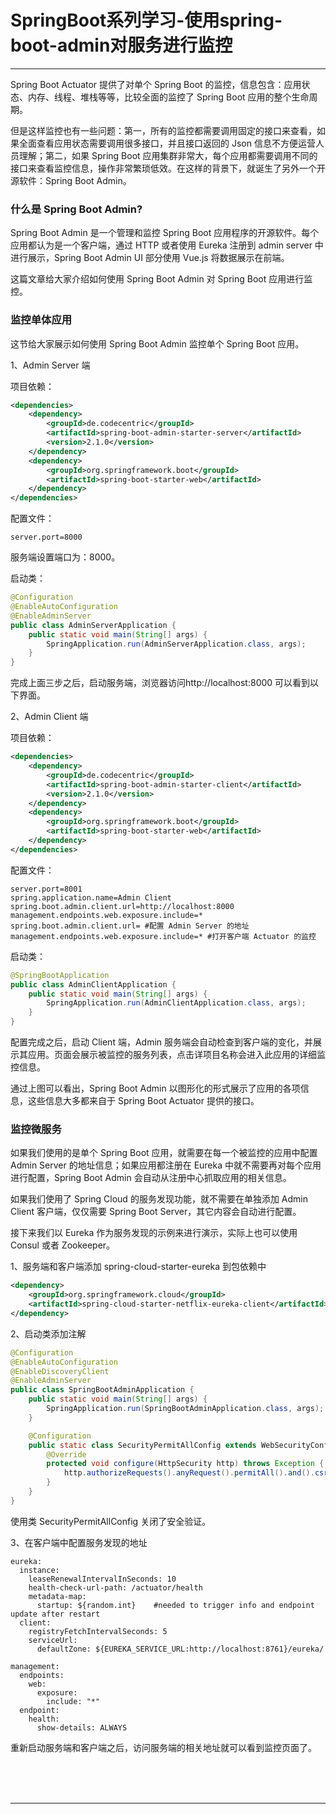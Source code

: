 # SpringBoot系列学习-使用spring-boot-admin对服务进行监控

---

Spring Boot Actuator 提供了对单个 Spring Boot 的监控，信息包含：应用状态、内存、线程、堆栈等等，比较全面的监控了 Spring Boot 应用的整个生命周期。

但是这样监控也有一些问题：第一，所有的监控都需要调用固定的接口来查看，如果全面查看应用状态需要调用很多接口，并且接口返回的 Json 信息不方便运营人员理解；第二，如果 Spring Boot 应用集群非常大，每个应用都需要调用不同的接口来查看监控信息，操作非常繁琐低效。在这样的背景下，就诞生了另外一个开源软件：Spring Boot Admin。

### 什么是 Spring Boot Admin?

Spring Boot Admin 是一个管理和监控 Spring Boot 应用程序的开源软件。每个应用都认为是一个客户端，通过 HTTP 或者使用 Eureka 注册到 admin server 中进行展示，Spring Boot Admin UI 部分使用 Vue.js 将数据展示在前端。

这篇文章给大家介绍如何使用 Spring Boot Admin 对 Spring Boot 应用进行监控。

### 监控单体应用

这节给大家展示如何使用 Spring Boot Admin 监控单个 Spring Boot 应用。

1、Admin Server 端

项目依赖：

~~~xml
<dependencies>
	<dependency>
		<groupId>de.codecentric</groupId>
		<artifactId>spring-boot-admin-starter-server</artifactId>
		<version>2.1.0</version>
	</dependency>
	<dependency>
		<groupId>org.springframework.boot</groupId>
		<artifactId>spring-boot-starter-web</artifactId>
	</dependency>
</dependencies>
~~~

配置文件：

~~~plaintext
server.port=8000
~~~

服务端设置端口为：8000。

启动类：

~~~java
@Configuration
@EnableAutoConfiguration
@EnableAdminServer
public class AdminServerApplication {
	public static void main(String[] args) {
		SpringApplication.run(AdminServerApplication.class, args);
	}
}
~~~

完成上面三步之后，启动服务端，浏览器访问http://localhost:8000 可以看到以下界面。

2、Admin Client 端

项目依赖：

~~~xml
<dependencies>
	<dependency>
		<groupId>de.codecentric</groupId>
		<artifactId>spring-boot-admin-starter-client</artifactId>
		<version>2.1.0</version>
	</dependency>
	<dependency>
		<groupId>org.springframework.boot</groupId>
		<artifactId>spring-boot-starter-web</artifactId>
	</dependency>
</dependencies>
~~~

配置文件：

~~~plaintext
server.port=8001
spring.application.name=Admin Client
spring.boot.admin.client.url=http://localhost:8000  
management.endpoints.web.exposure.include=*
spring.boot.admin.client.url= #配置 Admin Server 的地址
management.endpoints.web.exposure.include=* #打开客户端 Actuator 的监控
~~~

启动类：

~~~java
@SpringBootApplication
public class AdminClientApplication {
	public static void main(String[] args) {
		SpringApplication.run(AdminClientApplication.class, args);
	}
}
~~~

配置完成之后，启动 Client 端，Admin 服务端会自动检查到客户端的变化，并展示其应用。页面会展示被监控的服务列表，点击详项目名称会进入此应用的详细监控信息。



通过上图可以看出，Spring Boot Admin 以图形化的形式展示了应用的各项信息，这些信息大多都来自于 Spring Boot Actuator 提供的接口。

### 监控微服务

如果我们使用的是单个 Spring Boot 应用，就需要在每一个被监控的应用中配置 Admin Server 的地址信息；如果应用都注册在 Eureka 中就不需要再对每个应用进行配置，Spring Boot Admin 会自动从注册中心抓取应用的相关信息。

如果我们使用了 Spring Cloud 的服务发现功能，就不需要在单独添加 Admin Client 客户端，仅仅需要 Spring Boot Server，其它内容会自动进行配置。

接下来我们以 Eureka 作为服务发现的示例来进行演示，实际上也可以使用 Consul 或者 Zookeeper。

1、服务端和客户端添加 spring-cloud-starter-eureka 到包依赖中

~~~xml
<dependency>
	<groupId>org.springframework.cloud</groupId>
	<artifactId>spring-cloud-starter-netflix-eureka-client</artifactId>
</dependency>
~~~

2、启动类添加注解

~~~java
@Configuration
@EnableAutoConfiguration
@EnableDiscoveryClient
@EnableAdminServer
public class SpringBootAdminApplication {
	public static void main(String[] args) {
		SpringApplication.run(SpringBootAdminApplication.class, args);
	}

	@Configuration
	public static class SecurityPermitAllConfig extends WebSecurityConfigurerAdapter {
		@Override
		protected void configure(HttpSecurity http) throws Exception {
			http.authorizeRequests().anyRequest().permitAll().and().csrf().disable();
		}
	}
}
~~~

使用类 SecurityPermitAllConfig 关闭了安全验证。

3、在客户端中配置服务发现的地址

~~~plaintext
eureka:   
  instance:
    leaseRenewalIntervalInSeconds: 10
    health-check-url-path: /actuator/health
    metadata-map:
      startup: ${random.int}    #needed to trigger info and endpoint update after restart
  client:
    registryFetchIntervalSeconds: 5
    serviceUrl:
      defaultZone: ${EUREKA_SERVICE_URL:http://localhost:8761}/eureka/

management:
  endpoints:
    web:
      exposure:
        include: "*"  
  endpoint:
    health:
      show-details: ALWAYS
~~~

重新启动服务端和客户端之后，访问服务端的相关地址就可以看到监控页面了。



<br/><br/><br/>

---

